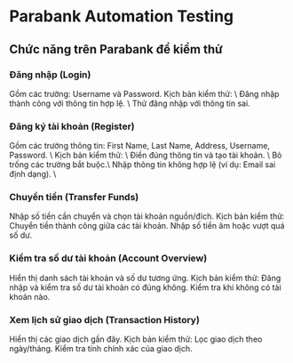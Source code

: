 # Parabank Automation Testing

## Chức năng trên Parabank để kiểm thử
### Đăng nhập (Login)

Gồm các trường: Username và Password.
Kịch bản kiểm thử: \\
Đăng nhập thành công với thông tin hợp lệ. \\
Thử đăng nhập với thông tin sai.

### Đăng ký tài khoản (Register)

Gồm các trường thông tin: First Name, Last Name, Address, Username, Password. \\
Kịch bản kiểm thử: \\
Điền đúng thông tin và tạo tài khoản. \\
Bỏ trống các trường bắt buộc.\\
Nhập thông tin không hợp lệ (ví dụ: Email sai định dạng). \\

### Chuyển tiền (Transfer Funds)

Nhập số tiền cần chuyển và chọn tài khoản nguồn/đích.
Kịch bản kiểm thử:
Chuyển tiền thành công giữa các tài khoản.
Nhập số tiền âm hoặc vượt quá số dư.

### Kiểm tra số dư tài khoản (Account Overview)

Hiển thị danh sách tài khoản và số dư tương ứng.
Kịch bản kiểm thử:
Đăng nhập và kiểm tra số dư tài khoản có đúng không.
Kiểm tra khi không có tài khoản nào.

### Xem lịch sử giao dịch (Transaction History)

Hiển thị các giao dịch gần đây.
Kịch bản kiểm thử:
Lọc giao dịch theo ngày/tháng.
Kiểm tra tính chính xác của giao dịch.
